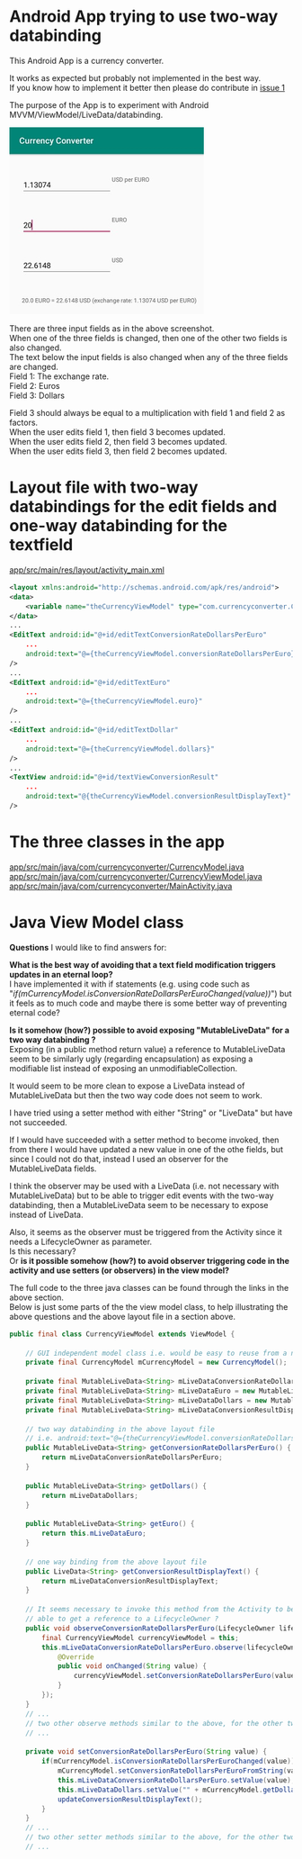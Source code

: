 # Android App trying to use two-way databinding

This Android App is a currency converter.

It works as expected but probably not implemented in the best way.  
If you know how to implement it better then please do contribute in [issue 1](https://github.com/peon73/CurrencyConverter/issues/1)

The purpose of the App is to experiment with Android MVVM/ViewModel/LiveData/databinding.

![screenshot.jpg](images/screenshot.jpg)

There are three input fields as in the above screenshot.  
When one of the three fields is changed, then one of the other two fields is also changed.  
The text below the input fields is also changed when any of the three fields are changed.  
Field 1: The exchange rate.  
Field 2: Euros  
Field 3: Dollars  

Field 3 should always be equal to a multiplication with field 1 and field 2 as factors.  
When the user edits field 1, then field 3 becomes updated.  
When the user edits field 2, then field 3 becomes updated.  
When the user edits field 3, then field 2 becomes updated.  


# Layout file with two-way databindings for the edit fields and one-way databinding for the textfield

[app/src/main/res/layout/activity_main.xml](https://github.com/peon73/CurrencyConverter/blob/master/app/src/main/res/layout/activity_main.xml)
```xml
<layout xmlns:android="http://schemas.android.com/apk/res/android">
<data>
    <variable name="theCurrencyViewModel" type="com.currencyconverter.CurrencyViewModel"/>
</data>
...
<EditText android:id="@+id/editTextConversionRateDollarsPerEuro"
    ...
    android:text="@={theCurrencyViewModel.conversionRateDollarsPerEuro}"
/>
...
<EditText android:id="@+id/editTextEuro"
    ...
    android:text="@={theCurrencyViewModel.euro}"
/>
...
<EditText android:id="@+id/editTextDollar"
    ...
    android:text="@={theCurrencyViewModel.dollars}"
/>
...
<TextView android:id="@+id/textViewConversionResult"
    ...
    android:text="@{theCurrencyViewModel.conversionResultDisplayText}"
/>
```

# The three classes in the app

[app/src/main/java/com/currencyconverter/CurrencyModel.java](https://github.com/peon73/CurrencyConverter/blob/master/app/src/main/java/com/currencyconverter/CurrencyModel.java)  
[app/src/main/java/com/currencyconverter/CurrencyViewModel.java](https://github.com/peon73/CurrencyConverter/blob/master/app/src/main/java/com/currencyconverter/CurrencyViewModel.java)  
[app/src/main/java/com/currencyconverter/MainActivity.java](https://github.com/peon73/CurrencyConverter/blob/master/app/src/main/java/com/currencyconverter/MainActivity.java)  

# Java View Model class

**Questions** I would like to find answers for:

**What is the best way of avoiding that a text field modification triggers updates in an eternal loop?**  
I have implemented it with if statements (e.g. using code such as "*if(mCurrencyModel.isConversionRateDollarsPerEuroChanged(value))*") but it feels as to much code and maybe there is some better way of preventing eternal code?  

**Is it somehow (how?) possible to avoid exposing "MutableLiveData<String>" for a two way databinding ?**  
Exposing (in a public method return value) a  reference to MutableLiveData seem to be similarly ugly (regarding encapsulation) as exposing a modifiable list instead of exposing an unmodifiableCollection.  

It would seem to be more clean to expose a LiveData instead of MutableLiveData but then the two way code does not seem to work.  

I have tried using a setter method with either "String" or "LiveData<String>" but have not succeeded.  

If I would have succeeded with a setter method to become invoked, then from there I would have updated 
a new value in one of the othe fields, but since I could not do that, instead I used an observer 
for the MutableLiveData fields.

I think the observer may be used with a LiveData (i.e. not necessary with MutableLiveData) but to be able to trigger edit events with the two-way databinding, then a MutableLiveData seem to be necessary to expose instead of LiveData.

Also, it seems as the observer must be triggered from the Activity since it needs a LifecycleOwner as parameter.  
Is this necessary?  
Or **is it possible somehow (how?) to avoid observer triggering code in the activity and use setters (or observers) in the view model?**

The full code to the three java classes can be found through the links in the above section.  
Below is just some parts of the the view model class, to help illustrating the above questions and the above layout file in a section above.
```java
public final class CurrencyViewModel extends ViewModel {
	
    // GUI independent model class i.e. would be easy to reuse from a non-Android application
    private final CurrencyModel mCurrencyModel = new CurrencyModel();

    private final MutableLiveData<String> mLiveDataConversionRateDollarsPerEuro = new MutableLiveData<String>();
    private final MutableLiveData<String> mLiveDataEuro = new MutableLiveData<String>();
    private final MutableLiveData<String> mLiveDataDollars = new MutableLiveData<String>();
    private final MutableLiveData<String> mLiveDataConversionResultDisplayText = new MutableLiveData<String>();

    // two way databinding in the above layout file 
    // i.e. android:text="@={theCurrencyViewModel.conversionRateDollarsPerEuro}"
    public MutableLiveData<String> getConversionRateDollarsPerEuro() {
        return mLiveDataConversionRateDollarsPerEuro;
    }
	
    public MutableLiveData<String> getDollars() {
        return mLiveDataDollars;
    }
	
    public MutableLiveData<String> getEuro() {
        return this.mLiveDataEuro;
    }
	
    // one way binding from the above layout file 
    public LiveData<String> getConversionResultDisplayText() {
        return mLiveDataConversionResultDisplayText;
    }	

    // It seems necessary to invoke this method from the Activity to be 
    // able to get a reference to a LifecycleOwner ?
    public void observeConversionRateDollarsPerEuro(LifecycleOwner lifecycleOwner) {
        final CurrencyViewModel currencyViewModel = this;
        this.mLiveDataConversionRateDollarsPerEuro.observe(lifecycleOwner,  new Observer<String>(){
            @Override
            public void onChanged(String value) {
                currencyViewModel.setConversionRateDollarsPerEuro(value);
            }
        });
    }
    // ...
    // two other observe methods similar to the above, for the other two input fields.
    // ...
	
    private void setConversionRateDollarsPerEuro(String value) {
        if(mCurrencyModel.isConversionRateDollarsPerEuroChanged(value)) {
            mCurrencyModel.setConversionRateDollarsPerEuroFromString(value);
            this.mLiveDataConversionRateDollarsPerEuro.setValue(value);
            this.mLiveDataDollars.setValue("" + mCurrencyModel.getDollarValue());
            updateConversionResultDisplayText();
        }
    }
    // ...
    // two other setter methods similar to the above, for the other two input fields
    // ...
	
	
```